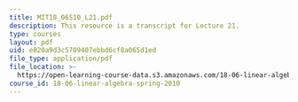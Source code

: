 ```yaml
---
title: MIT18_06S10_L21.pdf
description: This resource is a transcript for Lecture 21.
type: courses
layout: pdf
uid: e820a9d3c5709407ebbd6cf8a065d1ed
file_type: application/pdf
file_location: >-
  https://open-learning-course-data.s3.amazonaws.com/18-06-linear-algebra-spring-2010/e820a9d3c5709407ebbd6cf8a065d1ed_MIT18_06S10_L21.pdf
course_id: 18-06-linear-algebra-spring-2010
---
```

